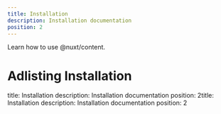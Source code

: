 ```yaml
---
title: Installation
description: Installation documentation
position: 2
---
```


Learn how to use @nuxt/content.


<!--more-->

# Adlisting Installation


title: Installation
description: Installation documentation
position: 2title: Installation
description: Installation documentation
position: 2
